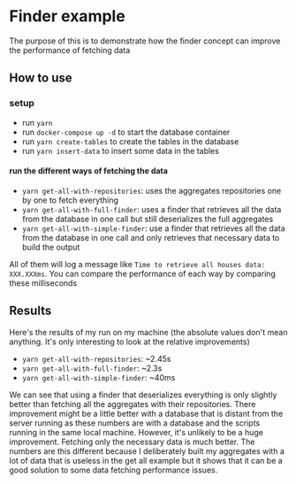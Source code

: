 # Finder example

The purpose of this is to demonstrate how the finder concept can improve the performance of fetching data

## How to use
### setup
- run `yarn`
- run `docker-compose up -d` to start the database container
- run `yarn create-tables` to create the tables in the database
- run `yarn insert-data` to insert some data in the tables

#### run the different ways of fetching the data
- `yarn get-all-with-repositories`: uses the aggregates repositories one by one to fetch everything
- `yarn get-all-with-full-finder`: uses a finder that retrieves all the data from the database in one call but still deserializes the full aggregates
- `yarn get-all-with-simple-finder`: use a finder that retrieves all the data from the database in one call and only retrieves that necessary data to build the output

All of them will log a message like `Time to retrieve all houses data: XXX.XXXms`. You can compare the performance of each way by comparing these milliseconds

## Results
Here's the results of my run on my machine (the absolute values don't mean anything. It's only interesting to look at the relative improvements)
- `yarn get-all-with-repositories`: ~2.45s
- `yarn get-all-with-full-finder`: ~2.3s
- `yarn get-all-with-simple-finder`: ~40ms

We can see that using a finder that deserializes everything is only slightly better than fetching all the aggregates with their repositories. There improvement might be a little better with a database that is distant from the server running as these numbers are with a database and the scripts running in the same local machine. However, it's unlikely to be a huge improvement.
Fetching only the necessary data is much better. The numbers are this different because I deliberately built my aggregates with a lot of data that is useless in the get all example but it shows that it can be a good solution to some data fetching performance issues.
